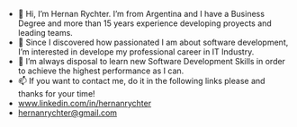 - 👋 Hi, I’m Hernan Rychter. I’m from Argentina and I have a Business Degree and more than 15 years experience developing proyects and leading teams.
- 👀 Since I discovered how passionated I am about software development, I’m interested in develope my professional career in IT Industry.
- 🌱 I’m always disposal to learn new Software Development Skills in order to achieve the highest performance as I can.
- 📫 If you want to contact me, do it in the following links please and thanks for your time! 
- www.linkedin.com/in/hernanrychter
- hernanrychter@gmail.com
